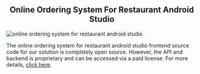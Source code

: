 <h2 style="text-align:center">Online Ordering System For Restaurant Android Studio </h2>

![online ordering system for restaurant android studio](https://admin.ninjascode.com/wp-content/uploads/2025/repoImages/lambert/online%20ordering%20system%20for%20restaurant%20android%20studio.webp) 

The online ordering system for restaurant android studio frontend source code for our solution is completely open source. However, the API and backend is proprietary and can be accessed via a paid license. For more details, <a href="https://enatega.com/?utm_source=github&utm_medium=repo&utm_campaign=lambert-online-ordering-system-for-restaurant-android-studio" target="_blank">click here</a>.
